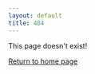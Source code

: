 ```yaml
---
layout: default
title: 404
---
```


This page doesn't exist!

[Return to home page]({{site.baseurl}}/)